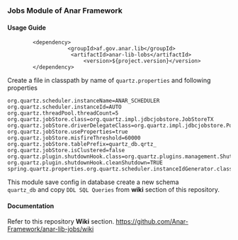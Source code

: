 ### Jobs Module of Anar Framework

#### Usage Guide

```
		<dependency>
	               <groupId>af.gov.anar.lib</groupId>
	                <artifactId>anar-lib-lobs</artifactId>
                        <version>${project.version}</version>
		</dependency>

```


Create a file in classpath by name of `quartz.properties` and following properties

```properties
org.quartz.scheduler.instanceName=ANAR_SCHEDULER
org.quartz.scheduler.instanceId=AUTO
org.quartz.threadPool.threadCount=5
org.quartz.jobStore.class=org.quartz.impl.jdbcjobstore.JobStoreTX
org.quartz.jobStore.driverDelegateClass=org.quartz.impl.jdbcjobstore.PostgreSQLDelegate
org.quartz.jobStore.useProperties=true
org.quartz.jobStore.misfireThreshold=60000
org.quartz.jobStore.tablePrefix=quartz_db.qrtz_
org.quartz.jobStore.isClustered=false
org.quartz.plugin.shutdownHook.class=org.quartz.plugins.management.ShutdownHookPlugin
org.quartz.plugin.shutdownHook.cleanShutdown=TRUE
spring.quartz.properties.org.quartz.scheduler.instanceIdGenerator.class=com.nsia.jobs.schedular.CustomQuartzInstanceIdGenerator

```


This module save config in database create a new schema   
 `quartz_db` and copy `DDL SQL Queries` from **wiki** section of this repository. 


#### Documentation

Refer to this repository **Wiki** section.
https://github.com/Anar-Framework/anar-lib-jobs/wiki